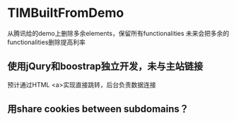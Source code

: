 # TIMBuiltFromDemo

从腾讯给的demo上删除多余elements，保留所有functionalities
未来会把多余的functionalities删除提高利率

## 使用jQury和boostrap独立开发，未与主站链接

预计通过HTML \<a\>实现直接跳转，后台负责数据连接

## 用share cookies between subdomains？